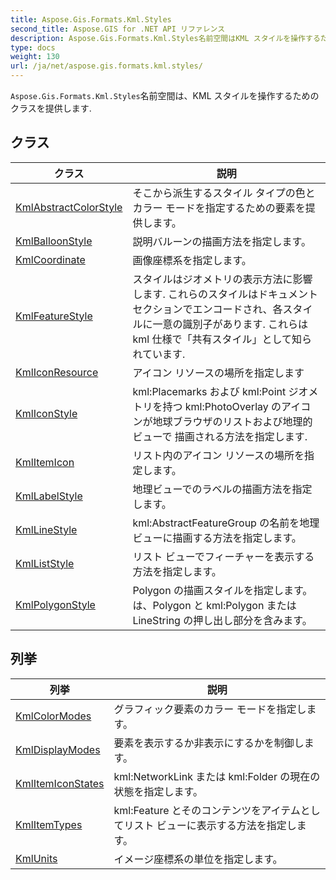 ```yaml
---
title: Aspose.Gis.Formats.Kml.Styles
second_title: Aspose.GIS for .NET API リファレンス
description: Aspose.Gis.Formats.Kml.Styles名前空間はKML スタイルを操作するためのクラスを提供します.
type: docs
weight: 130
url: /ja/net/aspose.gis.formats.kml.styles/
---
```

`Aspose.Gis.Formats.Kml.Styles`名前空間は、KML スタイルを操作するためのクラスを提供します.

## クラス

| クラス | 説明 |
| --- | --- |
| [KmlAbstractColorStyle](./kmlabstractcolorstyle/) | そこから派生するスタイル タイプの色とカラー モードを指定するための要素を提供します。 |
| [KmlBalloonStyle](./kmlballoonstyle/) | 説明バルーンの描画方法を指定します。 |
| [KmlCoordinate](./kmlcoordinate/) | 画像座標系を指定します。 |
| [KmlFeatureStyle](./kmlfeaturestyle/) | スタイルはジオメトリの表示方法に影響します. これらのスタイルはドキュメント セクションでエンコードされ、各スタイルに一意の識別子があります. これらは kml 仕様で「共有スタイル」として知られています. |
| [KmlIconResource](./kmliconresource/) | アイコン リソースの場所を指定します |
| [KmlIconStyle](./kmliconstyle/) | kml:Placemarks および kml:Point ジオメトリを持つ kml:PhotoOverlay のアイコンが地球ブラウザのリストおよび地理的ビューで 描画される方法を指定します. |
| [KmlItemIcon](./kmlitemicon/) | リスト内のアイコン リソースの場所を指定します。 |
| [KmlLabelStyle](./kmllabelstyle/) | 地理ビューでのラベルの描画方法を指定します。 |
| [KmlLineStyle](./kmllinestyle/) | kml:AbstractFeatureGroup の名前を地理ビューに描画する方法を指定します。 |
| [KmlListStyle](./kmlliststyle/) | リスト ビューでフィーチャーを表示する方法を指定します。 |
| [KmlPolygonStyle](./kmlpolygonstyle/) | Polygon の描画スタイルを指定します。 は、Polygon と kml:Polygon または LineString の押し出し部分を含みます。 |
## 列挙

| 列挙 | 説明 |
| --- | --- |
| [KmlColorModes](./kmlcolormodes/) | グラフィック要素のカラー モードを指定します。 |
| [KmlDisplayModes](./kmldisplaymodes/) | 要素を表示するか非表示にするかを制御します。 |
| [KmlItemIconStates](./kmlitemiconstates/) | kml:NetworkLink または kml:Folder の現在の状態を指定します。 |
| [KmlItemTypes](./kmlitemtypes/) | kml:Feature とそのコンテンツをアイテムとしてリスト ビューに表示する方法を指定します。 |
| [KmlUnits](./kmlunits/) | イメージ座標系の単位を指定します。 |


